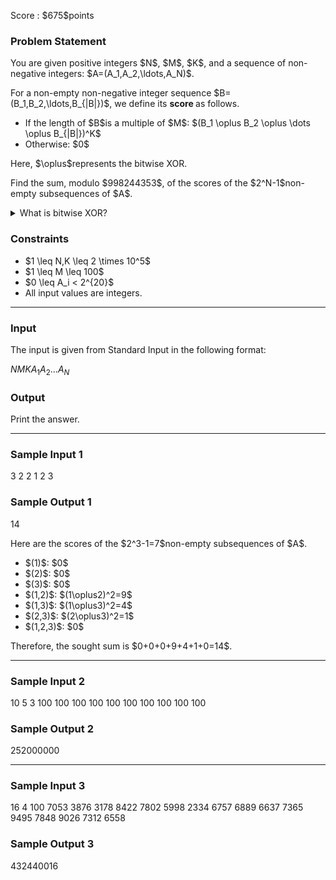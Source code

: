 
<div>

<span>

<span>

<p>
Score : $675$points
</p>

<div>

<section>

### **Problem Statement**

<p>
You are given positive integers $N$, $M$, $K$, and a sequence of non-negative integers: $A=(A_1,A_2,\ldots,A_N)$.
</p>

<p>
For a non-empty non-negative integer sequence $B=(B_1,B_2,\ldots,B_{|B|})$, we define its 
<strong>
score
</strong>
as follows.
</p>

<ul>

<li>
If the length of $B$is a multiple of $M$: $(B_1 \oplus B_2 \oplus \dots \oplus B_{|B|})^K$
</li>

<li>
Otherwise: $0$
</li>

</ul>

<p>
Here, $\oplus$represents the bitwise XOR.
</p>

<p>
Find the sum, modulo $998244353$, of the scores of the $2^N-1$non-empty subsequences of $A$.
</p>

<details>

<summary>
What is bitwise XOR?
</summary>
The bitwise XOR of non-negative integers $A$and $B$, denoted as $A \oplus B$, is defined as follows: 
<ul>

<li>
In the binary representation of $A \oplus B$, the digit at position $2^k$($k \geq 0$) is $1$if exactly one of $A$and $B$has a $1$in that position in their binary representations, and $0$otherwise.
</li>

</ul>
For example, $3 \oplus 5 = 6$(in binary: $011 \oplus 101 = 110$).

In general, the XOR of $k$integers $p_1, \dots, p_k$is defined as $(\cdots ((p_1 \oplus p_2) \oplus p_3) \oplus \cdots \oplus p_k)$, and it can be proved that this is independent of the order of $p_1, \dots, p_k$. 
</details>

</section>

</div>

<div>

<section>

### **Constraints**

<ul>

<li>
$1 \leq N,K \leq 2 \times 10^5$
</li>

<li>
$1 \leq M \leq 100$
</li>

<li>
$0 \leq A_i < 2^{20}$
</li>

<li>
All input values are integers.
</li>

</ul>

</section>

</div>

---

<div>

<div>

<section>

### **Input**

<p>
The input is given from Standard Input in the following format:
</p>

<div>

$N$$M$$K$$A_1$$A_2$$\ldots$$A_N$
</div>

</section>

</div>

<div>

<section>

### **Output**

<p>
Print the answer.
</p>

</section>

</div>

</div>

---

<div>

<section>

### **Sample Input 1**

<div>

3 2 2
1 2 3

</div>

</section>

</div>

<div>

<section>

### **Sample Output 1**

<div>

14

</div>

<p>
Here are the scores of the $2^3-1=7$non-empty subsequences of $A$.
</p>

<ul>

<li>
$(1)$: $0$
</li>

<li>
$(2)$: $0$
</li>

<li>
$(3)$: $0$
</li>

<li>
$(1,2)$: $(1\oplus2)^2=9$
</li>

<li>
$(1,3)$: $(1\oplus3)^2=4$
</li>

<li>
$(2,3)$: $(2\oplus3)^2=1$
</li>

<li>
$(1,2,3)$: $0$
</li>

</ul>

<p>
Therefore, the sought sum is $0+0+0+9+4+1+0=14$.
</p>

</section>

</div>

---

<div>

<section>

### **Sample Input 2**

<div>

10 5 3
100 100 100 100 100 100 100 100 100 100

</div>

</section>

</div>

<div>

<section>

### **Sample Output 2**

<div>

252000000

</div>

</section>

</div>

---

<div>

<section>

### **Sample Input 3**

<div>

16 4 100
7053 3876 3178 8422 7802 5998 2334 6757 6889 6637 7365 9495 7848 9026 7312 6558

</div>

</section>

</div>

<div>

<section>

### **Sample Output 3**

<div>

432440016

</div>

</section>

</div>

</span>

</span>

</div>
